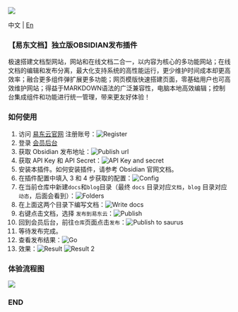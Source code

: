 ![](https://pic.ydc.asia/bn/buildBanner_C.png)

中文 | [En](https://github.com/ydcteam/obsidian-doc-yun/blob/main/README-en.md)

### 【易东文档】独立版OBSIDIAN发布插件
极速搭建文档型网站，网站和在线文档二合一，以内容为核心的多功能网站；在线文档的编辑和发布分离，最大化支持系统的高性能运行，更少维护时间成本却更高效率；融合更多组件弹扩展更多功能；网页模版快速搭建页面，零基础用户也可高效维护网站；得益于MARKDOWN语法的广泛兼容性，电脑本地高效编辑；控制台集成组件和功能进行统一管理，带来更友好体验！

### 如何使用

1. 访问 [易东云官网](https://yun.ydc.show/index.html#/user/login) 注册账号：![Register](https://github.com/ydcteam/obsidian-doc-yun/blob/main/docs/img/zh/image.png)
2. 登录 [会员后台](https://yun.ydc.show/index.html#/user/login)
3. 获取 Obsidian 发布地址：![Publish url](https://github.com/ydcteam/obsidian-doc-yun/blob/main/docs/img/zh/image-1.png)
4. 获取 API Key 和 API Secret：![API Key and secret](https://github.com/ydcteam/obsidian-doc-yun/blob/main/docs/img/zh/image-2.png)
5. 安装本插件。如何安装插件，请参考 Obsidian 官网文档。
6. 在插件配置中填入 3 和 4 步获取的配置：![Config](https://github.com/ydcteam/obsidian-doc-yun/blob/main/docs/img/zh/image-3.png)
7. 在当前仓库中新建`docs`和`blog`目录（最终 `docs` 目录对应`文档`，`blog` 目录对应`动态`，后面会看到）：![Folders](https://github.com/ydcteam/obsidian-doc-yun/blob/main/docs/img/zh/image-4.png)
8. 在上面这两个目录下编写文档：![Write docs](https://github.com/ydcteam/obsidian-doc-yun/blob/main/docs/img/zh/image-5.png)
9. 右键点击文档，选择 `发布到易东云`：![Publish](https://github.com/ydcteam/obsidian-doc-yun/blob/main/docs/img/zh/image-6.png)
10. 回到会员后台，前往`仓库`页面点击`发布`：![Publish to saurus](https://github.com/ydcteam/obsidian-doc-yun/blob/main/docs/img/zh/image-7.png)
11. 等待发布完成。
12. 查看发布结果：![Go](https://github.com/ydcteam/obsidian-doc-yun/blob/main/docs/img/zh/image-8.png)
13. 效果：![Result](https://github.com/ydcteam/obsidian-doc-yun/blob/main/docs/img/zh/image-9.png) ![Result 2](https://github.com/ydcteam/obsidian-doc-yun/blob/main/docs/img/zh/image-10.png)

### 体验流程图

![](https://pic.ydc.asia/doc/doctry.png)

### END
